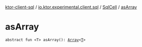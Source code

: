 [ktor-client-sql](../../index.md) / [io.ktor.experimental.client.sql](../index.md) / [SqlCell](index.md) / [asArray](./as-array.md)

# asArray

`abstract fun <T> asArray(): `[`Array`](https://kotlinlang.org/api/latest/jvm/stdlib/kotlin/-array/index.html)`<`[`T`](as-array.md#T)`>`